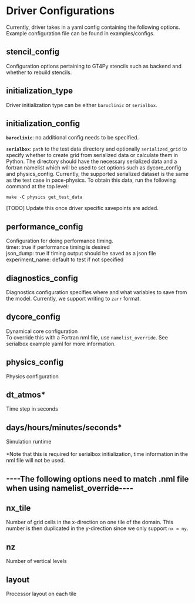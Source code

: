 # Driver Configurations
Currently, driver takes in a yaml config containing the following options. Example configuration file can be found in examples/configs.

## stencil_config
Configuration options pertaining to GT4Py stencils such as backend and whether to rebuild stencils.

## initialization_type
Driver initialization type can be either `baroclinic` or `serialbox`.

## initialization_config
**`baroclinic`**:  no additional config needs to be specified.

**`serialbox`**:  `path` to the test data directory and optionally `serialized_grid` to specify whether to create grid from serialized data or calculate them in Python. The directory should have the necessary serialized data and a fortran namelist which will be used to set options such as dycore_config and physics_config. Currently, the supported serialized dataset is the same as the test case in pace-physics. To obtain this data, run the following command at the top level:
```
make -C physics get_test_data
```
[TODO] Update this once driver specific savepoints are added.

## performance_config
Configuration for doing performance timing. \
timer: true if performance timing is desired \
json_dump: true if timing output should be saved as a json file \
experiment_name: default to test if not specified

## diagnostics_config
Diagnostics configuration specifies where and what variables to save from the model. Currently, we support writing to `zarr` format.

## dycore_config
Dynamical core configuration \
To override this with a Fortran nml file, use `namelist_override`. See serialbox example yaml for more information.

## physics_config
Physics configuration

## dt_atmos*
Time step in seconds

## days/hours/minutes/seconds*
Simulation runtime \
\
*Note that this is required for serialbox initialization, time information in the nml file will not be used.

## ----**The following options need to match .nml file when using namelist_override**----
## nx_tile
Number of grid cells in the x-direction on one tile of the domain. This number is then duplicated in the y-direction since we only support `nx = ny`.

## nz
Number of vertical levels

## layout
Processor layout on each tile
